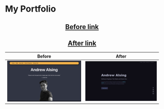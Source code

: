 # My Portfolio

<h2 align="center"><a href="https://andrew32a.github.io/portfolio-page-styled/">Before link</a></h3>

<h2 align="center"><a href="https://andrew32a.github.io/andrew-alsing/">After link</a></h3>

| Before                                                                                                                                     | After                                                                                                                            |
| ------------------------------------------------------------------------------------------------------------------------------------------ | -------------------------------------------------------------------------------------------------------------------------------- |
| <img width="900" alt="Screenshot 1" src="https://github.com/Andrew32A/andrew-alsing/blob/site-redesign/public/images/before.png?raw=true"> | <img width="900" alt="Screenshot 2" src="https://github.com/Andrew32A/andrew-alsing/blob/site-redesign/public/images/after.png"> |
